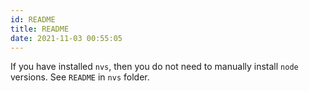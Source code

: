 ```yaml
---
id: README
title: README
date: 2021-11-03 00:55:05
---
```


If you have installed `nvs`, then you do not need to manually install `node` versions. See `README` in `nvs` folder.
